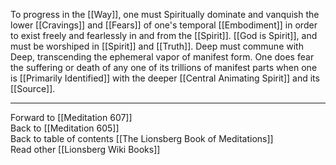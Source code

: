 To progress in the [[Way]], one must Spiritually dominate and vanquish the lower [[Cravings]] and [[Fears]] of one's temporal [[Embodiment]] in order to exist freely and fearlessly in and from the [[Spirit]]. [[God is Spirit]], and must be worshiped in [[Spirit]] and [[Truth]]. Deep must commune with Deep, transcending the ephemeral vapor of manifest form. One does fear the suffering or death of any one of its trillions of manifest parts when one is [[Primarily Identified]] with the deeper [[Central Animating Spirit]] and its [[Source]]. 

___

Forward to [[Meditation 607]]  
Back to [[Meditation 605]]  
Back to table of contents [[The Lionsberg Book of Meditations]]  
Read other [[Lionsberg Wiki Books]] 